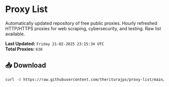 # Proxy List

Automatically updated repository of free public proxies. Hourly refreshed HTTP/HTTPS proxies for web scraping, cybersecurity, and testing. Raw list available.

**Last Updated:** `Friday 21-02-2025 23:15:34 UTC`  
**Total Proxies:** `638`

## 📥 Download
```bash
curl -O https://raw.githubusercontent.com/theriturajps/proxy-list/main/proxies.txt
